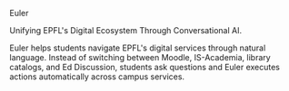 Euler

Unifying EPFL's Digital Ecosystem Through Conversational AI.

Euler helps students navigate EPFL's digital services through natural language. Instead of switching between Moodle, IS-Academia, library catalogs, and Ed Discussion, students ask questions and Euler executes actions automatically across campus services.
